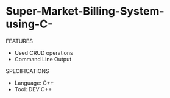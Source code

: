 # Super-Market-Billing-System-using-C-
FEATURES
* Used CRUD operations
* Command Line Output

SPECIFICATIONS
* Language: C++
* Tool: DEV C++
